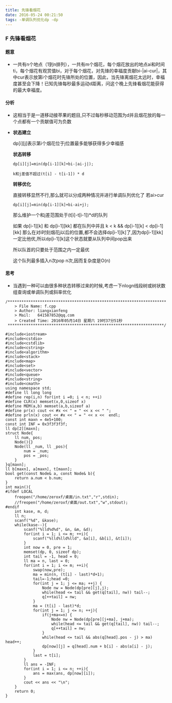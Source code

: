 ```yaml
---
title: 先锋看烟花
date: 2016-05-24 00:21:50
tags: -单调队列优化dp -dp
---
```


### F 先锋看烟花

#### 题意

-	一共有n个地点（1到n排列），一共有m个烟花，每个烟花放出的地点ai和时间ti，每个烟花有观赏值bi，对于每个烟花，对先锋的幸福度贡献bi-|ai-cur|，其中cur表示放第i个烟花时先锋所处的位置，因此，当先锋离烟花太远时，幸福度甚至会下降！已知先锋每秒最多运动d距离，问这个晚上先锋看烟花能获得的最大幸福度。

#### 分析

-	这相当于是一道移动接苹果的题目,只不过每秒移动范围为d并且烟花放的每一个点都有一个贡献值可为负数

-	**状态建立**
	
	dp[i][j]表示第i个烟花位于j位置最多能够获得多少幸福感
	
	**状态转移**

		dp[i][j]=min(dp[i-1][k]+bi-|ai-j|);
		
		k和j差值不超过(t[i] - t[i-1]) * d
		
	**转移优化**
	
	直接转移显然不行,那么就可以分成两种情况并进行单调队列优化了
	若ai>cur
		
		dp[i][j]=min(dp[i-1][k]+bi-ai+j);
	那么维护一个和j差范围处于(t[i]-t[i-1])*d的队列
	
	如果 dp[i-1][k] 和 dp[i-1][kk] 都在队列中并且 k < k &&  dp[i-1][k] < dp[i-1][kk] 那么在对i时刻烟花j以后的位置,都不会选择dp[i-1][k]了,因为dp[i-1][kk] 一定比他优,所以dp[i-1][k]这个状态就要从队列中间pop出来
	
	所以队首的只要处于范围之内一定最优
	
	这个队列最多插入n次pop n次,因而复杂度是O(n)
	
#### 思考

-	当遇到一种可以由很多种状态转移过来的时候,考虑一下nlogn线段树或树状数组查询或单调队列或斜率优化

```
/*********************************************************************
	> File Name: f.cpp
	> Author: liangxianfeng
	> Mail:   641587852@qq.com
	> Created Time: 2016年05月14日 星期六 19时37分51秒
 ********************************************************************/

#include<iostream>
#include<cstdio>
#include<cstdlib>
#include<cstring>
#include<algorithm>
#include<stack>
#include<map>
#include<set>
#include<vector>
#include<queue>
#include<string>
#include<cmath>
using namespace std;
#define ll long long
#define rep(i,n) for(int i =0; i < n; ++i)
#define CLR(x) memset(x,0,sizeof x)
#define MEM(a,b) memset(a,b,sizeof a)
#define pr(x) cout << #x << " = " << x << " ";
#define prln(x) cout << #x << " = " << x <<  endl; 
const int maxn = 4e5+100;
const int INF = 0x3f3f3f3f;
ll dp[2][maxn];
struct Node{
    ll num, pos;
    Node(){}
    Node(ll _num, ll _pos){
        num = _num;
        pos = _pos;
    }
}q[maxn];
ll b[maxn], a[maxn], t[maxn];
bool get(const Node& a, const Node& b){
    return a.num < b.num;
}
int main(){
#ifdef LOCAL
	freopen("/home/zeroxf/桌面/in.txt","r",stdin);
	//freopen("/home/zeroxf/桌面/out.txt","w",stdout);
#endif
    int kase, m, d;
    ll n;
    scanf("%d", &kase);
    while(kase--){
        scanf("%lld%d%d", &n, &m, &d);
        for(int i = 1; i <= m; ++i){
            scanf("%lld%lld%lld", &a[i], &b[i], &t[i]);
        }
        int now = 0, pre = 1;
        memset(dp, 0, sizeof dp);
        int tail = -1, head = 0;
        ll ma = n, last = 0;
        for(int i = 1; i <= m; ++i){
            swap(now,pre);
            ma = min(n, (t[i] - last)*d+1);
            tail=-1;head =0;
            for(int j = 1; j <= ma; ++j) {
                Node nw = Node(dp[pre][j],j);
                while(head <= tail && get(q[tail], nw)) tail--;
                q[++tail] = nw;
            }
            ma = (t[i] - last)*d;
            for(int j = 1; j <= n; ++j){
                if(j+ma<=n) {
                    Node nw = Node(dp[pre][j+ma], j+ma);
                    while(head <= tail && get(q[tail], nw)) tail--;
                    q[++tail] = nw;
                }
                while(head <= tail && abs(q[head].pos - j) > ma) head++;
                dp[now][j] = q[head].num + b[i] - abs(a[i] - j);
            }
            last = t[i];
        }
        ll ans = -INF;
        for(int i = 1; i <= n; ++i){
            ans = max(ans, dp[now][i]);
        }
        cout << ans << "\n";
    }
	return 0;
}

```

	
		
